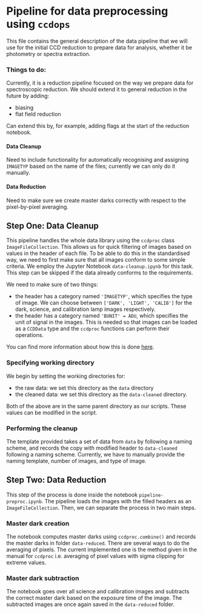 # Pipeline for data preprocessing using `ccdops`

This file contains the general description of the data pipeline that we will use for the initial CCD reduction to prepare data for analysis, whether it be photometry or spectra extraction.

### Things to do:

Currently, it is a reduction pipeline focused on the way we prepare data for spectroscopic reduction. We should extend it to general reduction in the future by adding:

- biasing
- flat field reduction

Can extend this by, for example, adding flags at the start of the reduction notebook.

#### Data Cleanup

Need to include functionality for automatically recognising and assigning `IMAGETYP` based on the name of the files; currently we can only do it manually.

#### Data Reduction

Need to make sure we create master darks correctly with respect to the pixel-by-pixel averaging.

## Step One: Data Cleanup

This pipeline handles the whole data library using the `ccdproc` class `ImageFileCollection`. This allows us for quick filtering of images based on values in the header of each file. To be able to do this in the standardised way, we need to first make sure that all images conform to some simple criteria. We employ the Jupyter Notebook `data-cleanup.ipynb` for this task. This step can be skipped if the data already conforms to the requirements.

We need to make sure of two things:

- the header has a category named `'IMAGETYP'`, which specifies the type of image. We can choose between `['DARK', 'LIGHT', 'CALIB']` for the dark, science, and calibration lamp images respectively.
- the header has a category named `'BUNIT' = ADU`, which specifies the unit of signal in the images. This is needed so that images can be loaded as a `CCDData` type and the `ccdproc` functions can perform their operations.

You can find more information about how this is done [here](https://www.astropy.org/ccd-reduction-and-photometry-guide/v/dev/notebooks/01-11-reading-images.html).

### Specifying working directory

We begin by setting the working directories for:

- the raw data: we set this directory as the `data` directory
- the cleaned data: we set this directory as the `data-cleaned` directory.

Both of the above are in the same parent directory as our scripts. These values can be modified in the script.

### Performing the cleanup

The template provided takes a set of data from `data` by following a naming scheme, and records the copy with modified header to `data-cleaned` following a naming scheme. Currently, we have to manually provide the naming template, number of images, and type of image.

## Step Two: Data Reduction

This step of the process is done inside the notebook `pipeline-preproc.ipynb`. The pipeline loads the images with the filled headers as an `ImageFileCollection`. Then, we can separate the process in two main steps.

### Master dark creation

The notebook computes master darks using `ccdproc.combine()` and records the master darks in folder `data-reduced`. There are several ways to do the averaging of pixels. The current implemented one is the method given in the manual for `ccdproc` i.e. averaging of pixel values with sigma clipping for extreme values.

### Master dark subtraction

The notebook goes over all science and calibration images and subtracts the correct master dark based on the exposure time of the image. The subtracted images are once again saved in the `data-reduced` folder.
